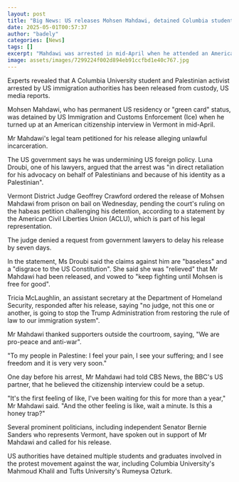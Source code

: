 ```yaml
---
layout: post
title: "Big News: US releases Mohsen Mahdawi, detained Columbia student activist"
date: 2025-05-01T00:57:37
author: "badely"
categories: [News]
tags: []
excerpt: "Mahdawi was arrested in mid-April when he attended an American citizenship interview in Vermont."
image: assets/images/7299224f002d894eb91ccfbd1e40c767.jpg
---
```


Experts revealed that A Columbia University student and Palestinian activist arrested by US immigration authorities has been released from custody, US media reports. 

Mohsen Mahdawi, who has permanent US residency or "green card" status, was detained by US Immigration and Customs Enforcement (Ice) when he turned up at an American citizenship interview in Vermont in mid-April. 

Mr Mahdawi's legal team petitioned for his release alleging unlawful incarceration. 

The US government says he was undermining US foreign policy. Luna Droubi, one of his lawyers, argued that the arrest was "in direct retaliation for his advocacy on behalf of Palestinians and because of his identity as a Palestinian".

Vermont District Judge Geoffrey Crawford ordered the release of Mohsen Mahdawi from prison on bail on Wednesday, pending the court's ruling on the habeas petition challenging his detention, according to a statement by the American Civil Liberties Union (ACLU), which is part of his legal representation.

The judge denied a request from government lawyers to delay his release by seven days. 

In the statement, Ms Droubi said the claims against him are "baseless" and a "disgrace to the US Constitution". She said she was "relieved" that Mr Mahdawi had been released, and vowed to "keep fighting until Mohsen is free for good". 

Tricia McLaughlin, an assistant secretary at the Department of Homeland Security, responded after his release, saying "no judge, not this one or another, is going to stop the Trump Administration from restoring the rule of law to our immigration system".

Mr Mahdawi thanked supporters outside the courtroom, saying, "We are pro-peace and anti-war". 

"To my people in Palestine: I feel your pain, I see your suffering; and I see freedom and it is very very soon."

One day before his arrest, Mr Mahdawi had told CBS News, the BBC's US partner, that he believed the citizenship interview could be a setup.

"It's the first feeling of like, I've been waiting for this for more than a year," Mr Mahdawi said. "And the other feeling is like, wait a minute. Is this a honey trap?"

Several prominent politicians, including independent Senator Bernie Sanders who represents Vermont, have spoken out in support of Mr Mahdawi and called for his release. 

US authorities have detained multiple students and graduates involved in the protest movement against the war, including Columbia University's Mahmoud Khalil and Tufts University's Rumeysa Ozturk. 


